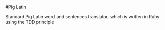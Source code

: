 #Pig Latin

Standard Pig Latin word and sentences translator, which is written in Ruby using the TDD principle
